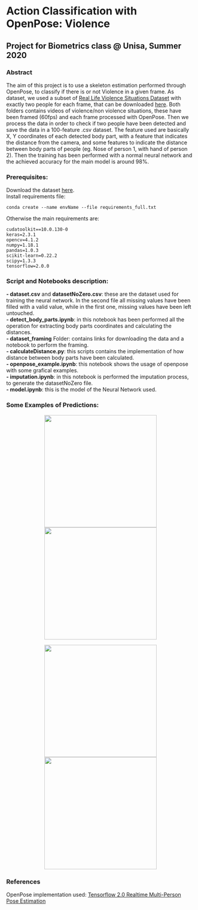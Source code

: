 # Action Classification with OpenPose: Violence
## Project for Biometrics class @ Unisa, Summer 2020

###  Abstract
  
The aim of this project is to use a skeleton estimation performed through OpenPose, to classify if there is or not Violence in a given frame. As dataset, we used a subset of [Real Life Violence Situations Dataset](https://www.kaggle.com/mohamedmustafa/real-life-violence-situations-dataset) with exactly two people for each frame, that can be downloaded [here](https://gofile.io/d/bwIIOh). Both folders contains videos of violence/non violence situations, these have been framed (60fps) and each frame processed with OpenPose. Then we process the data in order to check if two people have been detected and save the data in a 100-feature .csv dataset. The feature used are basically X, Y coordinates of each detected body part, with a feature that indicates the distance from the camera, and some features to indicate the distance between body parts of people (eg. Nose of person 1, with hand of person 2). Then the training has been performed with a normal neural network and the achieved accuracy for the main model is around 98%.


### Prerequisites:
Download the dataset [here](https://gofile.io/d/bwIIOh).  
Install requirements file:  
```
conda create --name envName --file requirements_full.txt
```
Otherwise the main requirements are:
```
cudatoolkit==10.0.130-0
keras=2.3.1
opencv=4.1.2
numpy=1.18.1
pandas=1.0.3
scikit-learn=0.22.2
scipy=1.3.3
tensorflow=2.0.0

```

### Script and Notebooks description:
**- dataset.csv** and **datasetNoZero.csv**: these are the dataset used for training the neural network. In the second file all missing values have been filled with a valid value, while in the first one, missing values have been left untouched.  
**- detect_body_parts.ipynb**: in this notebook has been performed all the operation for extracting body parts coordinates and calculating the distances.  
**- dataset_framing** Folder: contains links for downloading the data and a notebook to perform the framing.   
**- calculateDistance.py**: this scripts contains the implementation of how distance between body parts have been calculated.  
**- openpose_example.ipynb**: this notebook shows the usage of openpose with some grafical examples.  
**- imputation.ipynb**: in this notebook is performed the imputation process, to generate the datasetNoZero file.  
**- model.ipynb**: this is the model of the Neural Network used.  

### Some Examples of Predictions:

<p align="center">
<img width="300" height="300" src="https://i.ibb.co/T1tMKqB/Annotation-2020-05-21-143421.jpg"> <img width="300" height="300" src="https://i.ibb.co/T1tMKqB/Annotation-2020-05-21-143421.jpg">
</p>
<p align="center">
<img width="300" height="300" src="https://i.ibb.co/y6CGdZ9/Annotation-2020-05-21-143347.jpg"> <img width="300" height="300" src="https://i.ibb.co/zn6Js1n/Annotation-2020-05-21-143407.jpg">
</p>



### References
OpenPose implementation used: [Tensorflow 2.0 Realtime Multi-Person Pose Estimation](https://github.com/michalfaber/tensorflow_Realtime_Multi-Person_Pose_Estimation)
